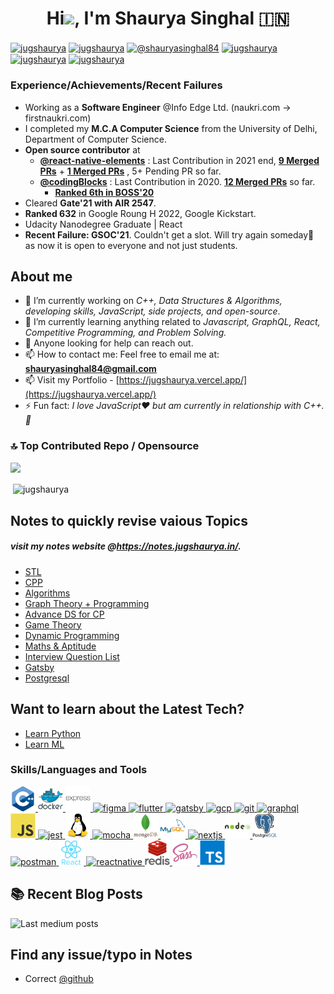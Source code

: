 
<h1 align="center">Hi<img src="https://github.com/nixin72/nixin72/blob/master/wave.gif" height="60px">, I'm Shaurya Singhal 🇮🇳</h1>
<p align="left">

</p>

<p align="left">
  <a href="https://twitter.com/jugshaurya" target="blank"><img align="center" src="https://raw.githubusercontent.com/rahuldkjain/github-profile-readme-generator/master/src/images/icons/Social/twitter.svg" alt="jugshaurya" height="30" width="40" /></a>
  <a href="https://www.linkedin.com/in/jugshaurya/" target="blank"><img align="center" src="https://raw.githubusercontent.com/rahuldkjain/github-profile-readme-generator/master/src/images/icons/Social/linked-in-alt.svg" alt="jugshaurya" height="30" width="40" /></a>
  <a href="https://medium.com/@shauryasinghal84" target="blank"><img align="center" src="https://raw.githubusercontent.com/rahuldkjain/github-profile-readme-generator/master/src/images/icons/Social/medium.svg" alt="@shauryasinghal84" height="30" width="40" /></a>
  <a href="https://www.codechef.com/users/jugshaurya" target="blank"><img align="center" src="https://cdn.jsdelivr.net/npm/simple-icons@3.1.0/icons/codechef.svg" alt="jugshaurya" height="30" width="40" /></a>
  <a href="https://codeforces.com/profile/jugshaurya" target="blank"><img align="center" src="https://raw.githubusercontent.com/rahuldkjain/github-profile-readme-generator/master/src/images/icons/Social/codeforces.svg" alt="jugshaurya" height="30" width="40" /></a>
  <a href="https://www.leetcode.com/jugshaurya" target="blank"><img align="center" src="https://raw.githubusercontent.com/rahuldkjain/github-profile-readme-generator/master/src/images/icons/Social/leet-code.svg" alt="jugshaurya" height="30" width="40" /></a>
</p>

### Experience/Achievements/Recent Failures

-   Working as a **Software Engineer** @Info Edge Ltd. (naukri.com -> firstnaukri.com)
-   I completed my **M.C.A Computer Science** from the University of Delhi, Department of Computer Science.
-   **Open source contributor** at
    -   [**@react-native-elements**](https://github.com/react-native-elements) : Last Contribution in 2021 end, [**9 Merged PRs**](https://github.com/react-native-elements/playground/commits?author=jugshaurya) + [**1 Merged PRs**](https://github.com/react-native-elements/react-native-elements/commits?author=jugshaurya) , 5+ Pending PR so far.
    -   [**@codingBlocks**](https://github.com/coding-blocks) : Last Contribution in 2020. [**12 Merged PRs**](https://github.com/coding-blocks/gondor/commits?author=jugshaurya) so far.
        -   [**Ranked 6th in BOSS'20**](https://boss.codingblocks.com/leaderboard/2020)
-   Cleared **Gate'21 with AIR 2547**.
-   **Ranked 632** in Google Roung H 2022, Google Kickstart.
-   Udacity Nanodegree Graduate | React
-   **Recent Failure: GSOC'21**. Couldn't get a slot. Will try again someday💎 as now it is open to everyone and not just students.

## About me

-   🔭 I’m currently working on _C++, Data Structures & Algorithms, developing skills, JavaScript, side projects, and open-source_.
-   🌱 I’m currently learning anything related to _Javascript, GraphQL, React, Competitive Programming, and Problem Solving._
-   🤔 Anyone looking for help can reach out.
-   📫 How to contact me: Feel free to email me at: **shauryasinghal84@gmail.com**
-   📫 Visit my Portfolio - [https://jugshaurya.vercel.app/](https://jugshaurya.vercel.app/)
-   ⚡ Fun fact: _I love JavaScript❤️ but am currently in relationship with C++.🤣_

### 🔝 Top Contributed Repo / Opensource

![](https://github-contributor-stats.vercel.app/api?username=jugshaurya&limit=5&theme=light&combine_all_yearly_contributions=true)

<p>&nbsp;<img align="center" src="https://github-readme-stats.vercel.app/api?username=jugshaurya&theme=light&&include_all_commits=true&count_private=true&show_icons=true" alt="jugshaurya" /></p>

## Notes to quickly revise vaious Topics

##### visit my notes website @https://notes.jugshaurya.in/.

-   [STL](https://notes.jugshaurya.vercel.app/docs/stl)
-   [CPP](https://notes.jugshaurya.vercel.app/docs/cpp)
-   [Algorithms](https://notes.jugshaurya.vercel.app/docs/algo)
-   [Graph Theory + Programming](https://notes.jugshaurya.vercel.app/docs/graphs)
-   [Advance DS for CP](https://notes.jugshaurya.vercel.app/docs/advance-ds_approaches)
-   [Game Theory](https://notes.jugshaurya.vercel.app/docs/gameTheory)
-   [Dynamic Programming](https://notes.jugshaurya.vercel.app/docs/dp)
-   [Maths & Aptitude](https://notes.jugshaurya.vercel.app/docs/maths-and-aptitude)
-   [Interview Question List](https://notes.jugshaurya.vercel.app/docs/questions)
-   [Gatsby](https://notes.jugshaurya.vercel.app/docs/gatsby)
-   [Postgresql](https://notes.jugshaurya.vercel.app/docs/postgresql)

## Want to learn about the Latest Tech?

-   [Learn Python](https://github.com/jugshaurya/Learn-Python/tree/master/1-Learn-Python)
-   [Learn ML](https://github.com/jugshaurya/Machine-Learning)

### Skills/Languages and Tools

<p align="left"> 
  <a href="https://www.w3schools.com/cpp/" target="_blank" rel="noreferrer"> <img src="https://raw.githubusercontent.com/devicons/devicon/master/icons/cplusplus/cplusplus-original.svg" alt="cplusplus" width="40" height="40"/> </a> <a href="https://www.docker.com/" target="_blank" rel="noreferrer"> <img src="https://raw.githubusercontent.com/devicons/devicon/master/icons/docker/docker-original-wordmark.svg" alt="docker" width="40" height="40"/> </a> <a href="https://expressjs.com" target="_blank" rel="noreferrer"> <img src="https://raw.githubusercontent.com/devicons/devicon/master/icons/express/express-original-wordmark.svg" alt="express" width="40" height="40"/> </a> <a href="https://www.figma.com/" target="_blank" rel="noreferrer"> <img src="https://www.vectorlogo.zone/logos/figma/figma-icon.svg" alt="figma" width="40" height="40"/> </a> <a href="https://flutter.dev" target="_blank" rel="noreferrer"> <img src="https://www.vectorlogo.zone/logos/flutterio/flutterio-icon.svg" alt="flutter" width="40" height="40"/> </a> <a href="https://www.gatsbyjs.com/" target="_blank" rel="noreferrer"> <img src="https://www.vectorlogo.zone/logos/gatsbyjs/gatsbyjs-icon.svg" alt="gatsby" width="40" height="40"/> </a> <a href="https://cloud.google.com" target="_blank" rel="noreferrer"> <img src="https://www.vectorlogo.zone/logos/google_cloud/google_cloud-icon.svg" alt="gcp" width="40" height="40"/> </a> <a href="https://git-scm.com/" target="_blank" rel="noreferrer"> <img src="https://www.vectorlogo.zone/logos/git-scm/git-scm-icon.svg" alt="git" width="40" height="40"/> </a> <a href="https://graphql.org" target="_blank" rel="noreferrer"> <img src="https://www.vectorlogo.zone/logos/graphql/graphql-icon.svg" alt="graphql" width="40" height="40"/> </a> <a href="https://developer.mozilla.org/en-US/docs/Web/JavaScript" target="_blank" rel="noreferrer"> <img src="https://raw.githubusercontent.com/devicons/devicon/master/icons/javascript/javascript-original.svg" alt="javascript" width="40" height="40"/> </a> <a href="https://jestjs.io" target="_blank" rel="noreferrer"> <img src="https://www.vectorlogo.zone/logos/jestjsio/jestjsio-icon.svg" alt="jest" width="40" height="40"/> </a> <a href="https://www.linux.org/" target="_blank" rel="noreferrer"> <img src="https://raw.githubusercontent.com/devicons/devicon/master/icons/linux/linux-original.svg" alt="linux" width="40" height="40"/> </a> <a href="https://mochajs.org" target="_blank" rel="noreferrer"> <img src="https://www.vectorlogo.zone/logos/mochajs/mochajs-icon.svg" alt="mocha" width="40" height="40"/> </a> <a href="https://www.mongodb.com/" target="_blank" rel="noreferrer"> <img src="https://raw.githubusercontent.com/devicons/devicon/master/icons/mongodb/mongodb-original-wordmark.svg" alt="mongodb" width="40" height="40"/> </a> <a href="https://www.mysql.com/" target="_blank" rel="noreferrer"> <img src="https://raw.githubusercontent.com/devicons/devicon/master/icons/mysql/mysql-original-wordmark.svg" alt="mysql" width="40" height="40"/> </a> <a href="https://nextjs.org/" target="_blank" rel="noreferrer"> <img src="https://cdn.worldvectorlogo.com/logos/nextjs-2.svg" alt="nextjs" width="40" height="40"/> </a> <a href="https://nodejs.org" target="_blank" rel="noreferrer"> <img src="https://raw.githubusercontent.com/devicons/devicon/master/icons/nodejs/nodejs-original-wordmark.svg" alt="nodejs" width="40" height="40"/> </a> <a href="https://www.postgresql.org" target="_blank" rel="noreferrer"> <img src="https://raw.githubusercontent.com/devicons/devicon/master/icons/postgresql/postgresql-original-wordmark.svg" alt="postgresql" width="40" height="40"/> </a> <a href="https://postman.com" target="_blank" rel="noreferrer"> <img src="https://www.vectorlogo.zone/logos/getpostman/getpostman-icon.svg" alt="postman" width="40" height="40"/> </a> <a href="https://reactjs.org/" target="_blank" rel="noreferrer"> <img src="https://raw.githubusercontent.com/devicons/devicon/master/icons/react/react-original-wordmark.svg" alt="react" width="40" height="40"/> </a> <a href="https://reactnative.dev/" target="_blank" rel="noreferrer"> <img src="https://reactnative.dev/img/header_logo.svg" alt="reactnative" width="40" height="40"/> </a> <a href="https://redis.io" target="_blank" rel="noreferrer"> <img src="https://raw.githubusercontent.com/devicons/devicon/master/icons/redis/redis-original-wordmark.svg" alt="redis" width="40" height="40"/> </a> <a href="https://sass-lang.com" target="_blank" rel="noreferrer"> <img src="https://raw.githubusercontent.com/devicons/devicon/master/icons/sass/sass-original.svg" alt="sass" width="40" height="40"/> </a> <a href="https://www.typescriptlang.org/" target="_blank" rel="noreferrer"> <img src="https://raw.githubusercontent.com/devicons/devicon/master/icons/typescript/typescript-original.svg" alt="typescript" width="40" height="40"/> </a> 
</p>

## 📚 Recent Blog Posts

<img src="https://github-read-medium-git-main.pahlevikun.vercel.app/latest?limit=10&username=@shauryasinghal84&theme=light" alt="Last medium posts">

<!-- -   [Learning Python — Starting with Data Types.](https://medium.com/@shauryasinghal84/learning-python-starting-with-data-types-bc215a24086a)
-   [Difference Between Some Terms that makes you a Better Developer](https://medium.com/@shauryasinghal84/difference-between-some-terms-that-makes-you-a-better-developer-e4da04a74925) -->

## Find any issue/typo in Notes

-   Correct [@github](https://github.com/jugshaurya/Notes/tree/main/docs)

